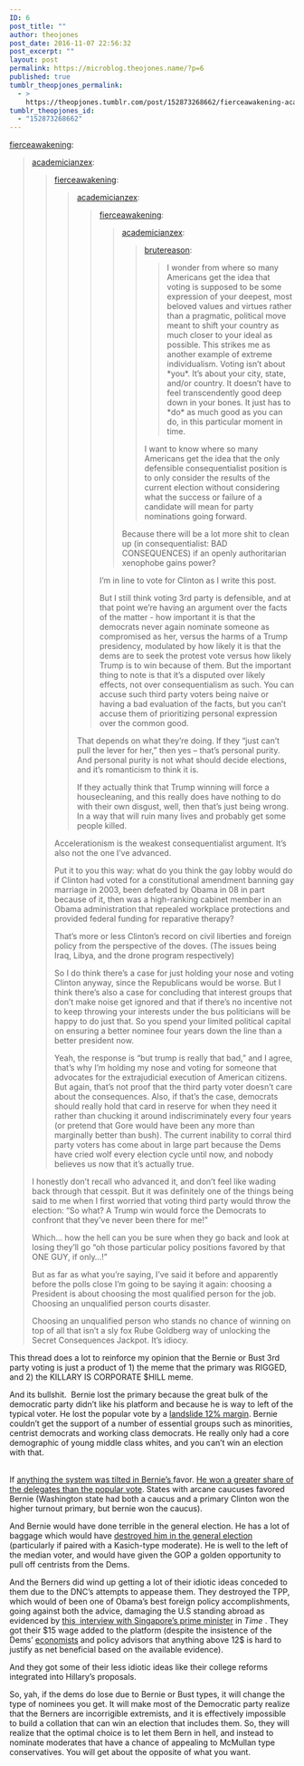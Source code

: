 ```yaml
---
ID: 6
post_title: ""
author: theojones
post_date: 2016-11-07 22:56:32
post_excerpt: ""
layout: post
permalink: https://microblog.theojones.name/?p=6
published: true
tumblr_theopjones_permalink:
  - >
    https://theopjones.tumblr.com/post/152873268662/fierceawakening-academicianzex
tumblr_theopjones_id:
  - "152873268662"
---
```

<p><a class="tumblr_blog" href="http://fierceawakening.tumblr.com/post/152871195565">fierceawakening</a>:</p>
<blockquote>
<p><a class="tumblr_blog" href="http://academicianzex.tumblr.com/post/152870388440">academicianzex</a>:</p>
<blockquote>
<p><a class="tumblr_blog" href="http://fierceawakening.tumblr.com/post/152869739240">fierceawakening</a>:</p>
<blockquote>
<p><a class="tumblr_blog" href="http://academicianzex.tumblr.com/post/152869630575">academicianzex</a>:</p>
<blockquote>
<p><a class="tumblr_blog" href="http://fierceawakening.tumblr.com/post/152868629010">fierceawakening</a>:</p>
<blockquote>
<p><a class="tumblr_blog" href="http://academicianzex.tumblr.com/post/152868542090">academicianzex</a>:</p>
<blockquote>
<p><a class="tumblr_blog" href="http://brutereason.tumblr.com/post/152814565333">brutereason</a>:</p>
<blockquote>
<p>I wonder from where so many Americans get the idea that voting is supposed to be some expression of your deepest, most beloved values and virtues rather than a pragmatic, political move meant to shift your country as much closer to your ideal as possible. This strikes me as another example of extreme individualism. Voting isn’t about *you*. It’s about your city, state, and/or country. It doesn’t have to feel transcendently good deep down in your bones. It just has to *do* as much good as you can do, in this particular moment in time.</p>
</blockquote>
<p>I want to know where so many Americans get the idea that the only defensible consequentialist position is to only consider the results of the current election without considering what the success or failure of a candidate will mean for party nominations going forward.</p>
</blockquote>
<p>Because there will be a lot more shit to clean up (in consequentialist: BAD CONSEQUENCES) if an openly authoritarian xenophobe gains power?</p>
</blockquote>
<p>I’m in line to vote for Clinton as I write this post.  </p>
<p>But I still think voting 3rd party is defensible, and at that point we’re having an argument over the facts of the matter - how important it is that the democrats never again nominate someone as compromised as her, versus the harms of a Trump presidency, modulated by how likely it is that the dems are to seek the protest vote versus how likely Trump is to win because of them.  But the important thing to note is that it’s a disputed over likely effects, not over consequentialism as such.  You can accuse such third party voters being naive or having a bad evaluation of the facts, but you can’t accuse them of prioritizing personal expression over the common good.</p>
</blockquote>
<p>That depends on what they’re doing. If they “just can’t pull the lever for her,” then yes – that’s personal purity. And personal purity is not what should decide elections, and it’s romanticism to think it is.</p>
<p>If they actually think that Trump winning will force a housecleaning, and this really does have nothing to do with their own disgust, well, then that’s just being wrong. In a way that will ruin many lives and probably get some people killed.</p>
</blockquote>
<p>Accelerationism is the weakest consequentialist argument.  It’s also not the one I’ve advanced.</p>
<p>Put it to you this way: what do you think the gay lobby would do if Clinton had voted for a constitutional amendment banning gay marriage in 2003, been defeated by Obama in 08 in part because of it, then was a high-ranking cabinet member in an Obama administration that repealed workplace protections and provided federal funding for reparative therapy?</p>
<p>That’s more or less Clinton’s record on civil liberties and foreign policy from the perspective of the doves. (The issues being Iraq, Libya, and the drone program respectively)</p>
<p>So I do think there’s a case for just holding your nose and voting Clinton anyway, since the Republicans would be worse.  But I think there’s also a case for concluding that interest groups that don’t make noise get ignored and that if there’s no incentive not to keep throwing your interests under the bus politicians will be happy to do just that.  So you spend your limited political capital on ensuring a better nominee four years down the line than a better president now.</p>
<p>Yeah, the response is “but trump is really that bad,” and I agree, that’s why I’m holding my nose and voting for someone that advocates for the extrajudicial execution of American citizens.  But again, that’s not proof that the third party voter doesn’t care about the consequences.  Also, if that’s the case, democrats should really hold that card in reserve for when they need it rather than chucking it around indiscriminately every four years (or pretend that Gore would have been any more than marginally better than bush).  The current inability to corral third party voters has come about in large part because the Dems have cried wolf every election cycle until now, and nobody believes us now that it’s actually true.</p>
</blockquote>
<p>I honestly don’t recall who advanced it, and don’t feel like wading back through that cesspit. But it was definitely one of the things being said to me when I first worried that voting third party would throw the election: “So what? A Trump win would force the Democrats to confront that they’ve never been there for me!”</p>
<p>Which… how the hell can you be sure when they go back and look at losing they’ll go “oh those particular policy positions favored by that ONE GUY, if only…!”</p>
<p>But as far as what you’re saying, I’ve said it before and apparently before the polls close I’m going to be saying it again: choosing a President is about choosing the most qualified person for the job. Choosing an unqualified person courts disaster.</p>
<p>Choosing an unqualified person who stands no chance of winning on top of all that isn’t a sly fox Rube Goldberg way of unlocking the Secret Consequences Jackpot. It’s idiocy.</p>
</blockquote>

<p>This thread does a lot to reinforce my opinion that the Bernie or Bust 3rd party voting is just a product of 1) the meme that the primary was RIGGED, and 2) the KILLARY IS CORPORATE $HILL meme. </p><p>And its bullshit.  Bernie lost the primary because the great bulk of the democratic party didn’t like his platform and because he is way to left of the typical voter. He lost the popular vote by a <a href="http://fivethirtyeight.com/features/was-the-democratic-primary-a-close-call-or-a-landslide/">landslide 12% margin</a>. Bernie couldn’t get the support of a number of essential groups such as minorities, centrist democrats and working class democrats. He really only had a core demographic of young middle class whites, and you can’t win an election with that. <br /><br /></p><p>If <a href="http://fivethirtyeight.com/features/the-system-isnt-rigged-against-sanders/">anything the system was tilted in Bernie’s </a>favor. <a href="http://fivethirtyeight.com/features/hillary-clinton-clinches-democratic-nomination-according-to-ap/">He won a greater share of the delegates than the popular vote</a>. States with arcane caucuses favored Bernie (Washington state had both a caucus and a primary Clinton won the higher turnout primary, but bernie won the caucus).<br /></p><p>And Bernie would have done terrible in the general election. He has a lot of baggage which would have <a href="http://www.vox.com/2016/2/5/10923304/bernie-sanders-general-election">destroyed him in the general election</a> (particularly if paired with a Kasich-type moderate). He is well to the left of the median voter, and would have given the GOP a golden opportunity to pull off centrists from the Dems.</p><p>And the Berners did wind up getting a lot of their idiotic ideas conceded to them due to the DNC’s attempts to appease them. They destroyed the TPP, which would of been one of Obama’s best foreign policy accomplishments, going against both the advice, damaging the U.S standing abroad as evidenced by <a href="http://time.com/4545407/lee-hsien-loong-singapore-globalization/">this  interview with Singapore’s prime minister</a> in <i>Time</i> . They got their $15 wage added to the platform (despite the insistence of the Dems’ <a href="http://www.nytimes.com/2015/10/11/opinion/sunday/the-minimum-wage-how-much-is-too-much.html?_r=0">economists</a> and policy advisors that anything above 12$ is hard to justify as net beneficial based on the available evidence). </p><p>And they got some of their less idiotic ideas like their college reforms integrated into Hillary’s proposals. </p><p>So, yah, if the dems do lose due to Bernie or Bust types, it will change the type of nominees you get. It will make most of the Democratic party realize that the Berners are incorrigible extremists, and it is effectively impossible to build a collation that can win an election that includes them. So, they will realize that the optimal choice is to let them Bern in hell, and instead to nominate moderates that have a chance of appealing to McMullan type conservatives. You will get about the opposite of what you want. </p>